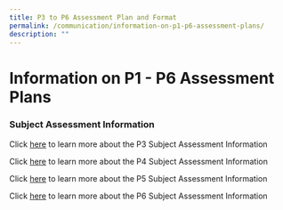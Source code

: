 ```yaml
---
title: P3 to P6 Assessment Plan and Format
permalink: /communication/information-on-p1-p6-assessment-plans/
description: ""
---
```




# **Information on P1 - P6 Assessment Plans**

  
### Subject Assessment Information
  
Click [here](/files/2022_P3_Assessment_Info.pdf) to learn more about the P3 Subject Assessment Information  
  
Click [here](/files/2022_P4_Assessment_Info.pdf) to learn more about the P4 Subject Assessment Information  
  
Click [here](/files/2022_P5_Assessment_Info.pdf) to learn more about the P5 Subject Assessment Information  
  
Click [here](/files/2022_P6_Assessment_Info.pdf) to learn more about the P6 Subject Assessment Information